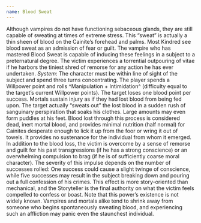 ```yaml
---
name: Blood Sweat
---
```


Although vampires do not have functioning sebaceous glands, they are still capable of sweating at times of extreme stress. This “sweat” is actually a thin sheen of blood on the Cainite’s forehead and palms. Most Kindred see blood sweat as an admission of fear or guilt. The vampire who has mastered Blood Sweat is capable of inducing these feelings in a subject to a preternatural degree. The victim experiences a torrential outpouring of vitae if he harbors the tiniest shred of remorse for any action he has ever undertaken.
_System_: The character must be within line of sight of the subject and spend three turns concentrating. The player spends a Willpower point and rolls ^Manipulation + Intimidation^ (difficulty equal to the target’s current Willpower points). The target loses one blood point per success. Mortals sustain injury as if they had lost blood from being fed upon. The target actually “sweats out” the lost blood in a sudden rush of sanguinary perspiration that soaks his clothes. Large amounts may even form puddles at his feet. Blood lost through this process is considered dead, inert mortal blood, and provides minimal nutrition (half normal) for Cainites desperate enough to lick it up from the foor or wring it out of towels. It provides no sustenance for the individual from whom it emerged. In addition to the blood loss, the victim is overcome by a sense of remorse and guilt for his past transgressions (if he has a strong conscience) or an overwhelming compulsion to brag (if he is of sufficiently coarse moral character). The severity of this impulse depends on the number of successes rolled: One success could cause a slight twinge of conscience, while five successes may result in the subject breaking down and pouring out a full confession of his crimes. This effect is more story-oriented than mechanical, and the Storyteller is the final authority on what the victim feels compelled to confess or boast. Note that this power’s existence is not widely known. Vampires and mortals alike tend to shrink away from someone who begins spontaneously sweating blood, and experiencing such an affliction may panic even the staunchest individual.